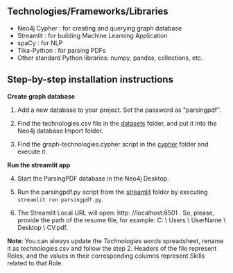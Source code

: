 ## Technologies/Frameworks/Libraries

* Neo4j Cypher : for creating and querying graph database
* Streamlit : for building Machine Learning Application
* spaCy : for NLP
* Tika-Python : for parsing PDFs
* Other standard Python libraries: numpy, pandas, collections, etc.

## Step-by-step installation instructions

**Create graph database**

 1. Add a new database to your project. Set the password as "parsingpdf".

 2. Find the technologies.csv file in the [datasets](/ParsingPDF/datasets/) folder, and put it into the Neo4j database Import folder.

 3. Find the graph-technologies.cypher script in the [cypher](/ParsingPDF/cypher/) folder and execute it.

**Run the streamlit app**

 4. Start the ParsingPDF database in the Neo4j Desktop.

 5. Run the parsingpdf.py script from the [streamlit](/ParsingPDF/streamlit/) folder by executing `streamlit run parsingpdf.py`.

 6. The Streamlit Local URL will open: http: //localhost:8501 . So, please, provide the path of the resume file, for example: C: \ Users \ UserName \ Desktop \ CV.pdf.

**Note**: You can always update the  _Technologies words_ spreadsheet, rename it as _technologies.csv_ and follow the step 2. Headers of the file represent Roles, and the values in their corresponding columns represent Skills related to that Role.
